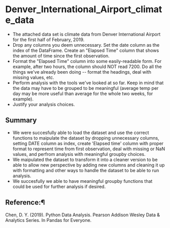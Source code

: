 # Denver_International_Airport_climate_data
- The attached data set is climate data from Denver International Airport for the first half of February, 2019.  
- Drop any columns you deem unnecessary. Set the date column as the index of the DataFrame. Create an "Elapsed Time" column that shows the amount of time since the first observation. 
- Format the "Elapsed Time" column into some easily-readable form. For example, after two hours, the column should NOT read 7200. Do all the things we've already been doing -- format the headings, deal with missing values, etc. 
- Perform analysis with the tools we've looked at so far. Keep in mind that the data may have to be grouped to be meaningful (average temp per day may be more useful than average for the whole two weeks, for example). 
- Justify your analysis choices.
## Summary

- We were succesfully able to load the dataset and use the correct functions to maipulate the dataset by dropping unnecessary columns, setting DATE column as index, create 'Elapsed time' column with proper format to represent time from first observation, deal with missing or NaN values, and perfrom analysis with meaningful groupby choices. 
- We maipulated the dataset to transform it into a cleaner version to be able to allow new perspective by adding new columns and cleaning it up with formatting and other ways to handle the dataset to be able to run analysis. 
- We succesfully we able to have meaningful groupby functions that could be used for further analysis if desired. 

## Reference:¶
Chen, D. Y. (2019). Python Data Analysis. Pearson Addison Wesley Data & Analytics Series. In Pandas for Everyone.
